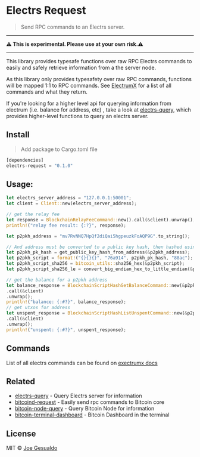 # Electrs Request 
> Send RPC commands to an Electrs server.

---

**⚠️ This is experimental. Please use at your own risk.⚠️**

---

This library provides typesafe functions over raw RPC Electrs commands to easily and safely retrieve information from a the server node.

As this library only provides typesafety over raw RPC commands, functions will be mapped 1:1 to RPC commands. See [ElectrumX](https://electrumx.readthedocs.io/en/latest/protocol-methods.html#blockchain-estimatefee) for a list of all commands and what they return.

If you're looking for a higher level api for querying information from electrum (i.e. balance for address, etc) , take a look at [electrs-query](https://github.com/joegesualdo/electrs-query), which provides higher-level functions to query an electrs server.

## Install
> Add package to Cargo.toml file
```rust
[dependencies]
electrs-request = "0.1.0"
```

## Usage:
```rust
let electrs_server_address = "127.0.0.1:50001";
let client = Client::new(electrs_server_address);

// get the relay fee
let response = BlockchainRelayFeeCommand::new().call(&client).unwrap();
println!("relay fee result: {:?}", response);

let p2pkh_address = "mv7RvNNQ7HpQf2diQai5hgpeuzkFoAQP9G".to_string();

// And address must be converted to a public key hash, then hashed using sha256 and then converted to little endian before requesting information from electrs.
let p2pkh_pk_hash = get_public_key_hash_from_address(&p2pkh_address);
let p2pkh_script = format!("{}{}{}", "76a914", p2pkh_pk_hash, "88ac");
let p2pkh_script_sha256 = bitcoin_utils::sha256_hex(&p2pkh_script);
let p2pkh_script_sha256_le = convert_big_endian_hex_to_little_endian(&p2pkh_script_sha256);

// get the balance for a p2pkh address
let balance_response = BlockchainScriptHashGetBalanceCommand::new(&p2pkh_script_sha256_le)
.call(&client)
.unwrap();
println!("balance: {:#?}", balance_response);
// get utxos for address
let unspent_response = BlockchainScriptHashListUnspentCommand::new(&p2pkh_script_sha256_le)
.call(&client)
.unwrap();
println!("unspent: {:#?}", unspent_response);

```
## Commands
List of all electrs commands can be found on [exectrumx docs](https://electrumx.readthedocs.io/en/latest/protocol-methods.html#blockchain-estimatefee)

## Related
- [electrs-query](https://github.com/joegesualdo/electrs-query) - Query Electrs server for information
- [bitcoind-request](https://github.com/joegesualdo/bitcoind-request) - Easily send rpc commands to Bitcoin core
- [bitcoin-node-query](https://github.com/joegesualdo/bitcoin-node-query) - Query Bitcoin Node for information
- [bitcoin-terminal-dashboard](https://github.com/joegesualdo/bitcoin-terminal-dashboard) - Bitcoin Dashboard in the terminal

## License
MIT © [Joe Gesualdo]()
